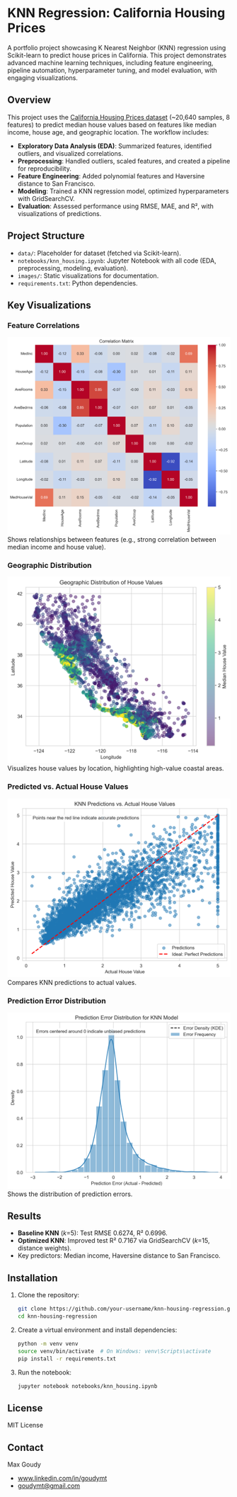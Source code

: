 # KNN Regression: California Housing Prices

A portfolio project showcasing K Nearest Neighbor (KNN) regression using Scikit-learn to predict house prices in California. This project demonstrates advanced machine learning techniques, including feature engineering, pipeline automation, hyperparameter tuning, and model evaluation, with engaging visualizations.

## Overview
This project uses the [California Housing Prices dataset](https://scikit-learn.org/stable/datasets/real_world.html#california-housing-dataset) (~20,640 samples, 8 features) to predict median house values based on features like median income, house age, and geographic location. The workflow includes:
- **Exploratory Data Analysis (EDA)**: Summarized features, identified outliers, and visualized correlations.
- **Preprocessing**: Handled outliers, scaled features, and created a pipeline for reproducibility.
- **Feature Engineering**: Added polynomial features and Haversine distance to San Francisco.
- **Modeling**: Trained a KNN regression model, optimized hyperparameters with GridSearchCV.
- **Evaluation**: Assessed performance using RMSE, MAE, and R², with visualizations of predictions.

## Project Structure
- `data/`: Placeholder for dataset (fetched via Scikit-learn).
- `notebooks/knn_housing.ipynb`: Jupyter Notebook with all code (EDA, preprocessing, modeling, evaluation).
- `images/`: Static visualizations for documentation.
- `requirements.txt`: Python dependencies.

## Key Visualizations
### Feature Correlations
![Correlation Heatmap](images/correlation_heatmap.png)
Shows relationships between features (e.g., strong correlation between median income and house value).

### Geographic Distribution
![Geographic Scatter](images/geographic_scatter.png)
Visualizes house values by location, highlighting high-value coastal areas.

### Predicted vs. Actual House Values
![Predicted vs. Actual](images/predicted_vs_actual.png)
Compares KNN predictions to actual values.

### Prediction Error Distribution
![Error Distribution](images/error_distribution.png)
Shows the distribution of prediction errors.

## Results
- **Baseline KNN** (*k*=5): Test RMSE 0.6274, R² 0.6996.
- **Optimized KNN**: Improved test R² 0.7167 via GridSearchCV (*k*=15, distance weights).
- Key predictors: Median income, Haversine distance to San Francisco.

## Installation
1. Clone the repository:
   ```bash
   git clone https://github.com/your-username/knn-housing-regression.git
   cd knn-housing-regression

2. Create a virtual environment and install dependencies:
   ```bash
   python -m venv venv
   source venv/bin/activate  # On Windows: venv\Scripts\activate
   pip install -r requirements.txt

3. Run the notebook:
   ```bash
   jupyter notebook notebooks/knn_housing.ipynb

## License
MIT License

## Contact
Max Goudy

- www.linkedin.com/in/goudymt
- goudymt@gmail.com